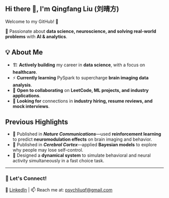 ## Hi there 👋, I'm Qingfang Liu (刘晴方) 

Welcome to my GitHub! 🚀 
 
🎯 Passionate about **data science, neuroscience, and solving real-world problems** with **AI & analytics**.


## 💡 About Me

- 🏗 **Actively building** my career in **data science**, with a focus on **healthcare**.  
- ⚡ **Currently learning** PySpark to supercharge **brain imaging data analysis**.  
- 🤝 **Open to collaborating** on **LeetCode, ML projects, and industry applications**.  
- 🎯 **Looking for** connections in **industry hiring, resume reviews, and mock interviews**.


## Previous Highlights

- 📄 Published in ***Nature Communications***—used **reinforcement learning** to predict **neuromodulation effects** on brain imaging and behavior.
- 🧠 Published in ***Cerebral Cortex***—applied **Bayesian models** to explore why people may lose self-control.
- 🔄 Designed a **dynamical system** to simulate behavioral and neural activity simultaneously in a fast choice task.

  
---

### 💌 Let's Connect!
🔗 [LinkedIn](https://www.linkedin.com/in/qingfang-liu/) | 📫 Reach me at: psychliuqf@gmail.com



